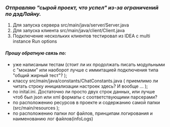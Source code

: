 ### *Отправляю "сырой проект, что успел" из-за ограничений по дэдЛайну.*
1. Для запуска сервера src/main/java/server/Server.java
2. Для запуска клиента src/main/java/client/Client.java
3. Подключение нескольких клиентов тестировал из IDEA с multi instance Run options 
#### ***Прошу обратную связь по:*** 
- уже написаным тестам (стоит ли их продолжать писать модульными с "моками" или наоборот лучше с иммитацией подключения типа "общий жирный тест"? );
- классу src/main/java/constants/ChatConstants.java ( приемлимо ли читать строку инициализации настроек здесь? И вообще ... );
- по inital.ini. Достаточно ли просто двух строк данных, или лучше чтоб был json или xml форматы с соответствующими парсерами?
- по расположению ресурсов в проекте и содержанию самой папки (src/main/resources );
- по расположению папки лог файлов, принципам логирования и наименованию лог файлов(infoLogs) 

